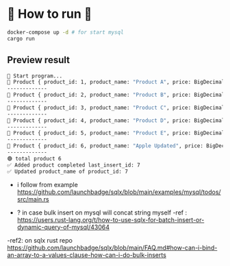 # 🦀 How to run 🦀 

```sh
docker-compose up -d # for start mysql
cargo run
```

## Preview result
```sh
🚀 Start program...
🦀 Product { product_id: 1, product_name: "Product A", price: BigDecimal(sign=Plus, scale=2, digits=[1999]), quantity: 100, created_at: 2024-08-03 14:15:03.0 +00:00:00, updated_at: 2024-08-03 14:15:03.0 +00:00:00 }
-------------
🦀 Product { product_id: 2, product_name: "Product B", price: BigDecimal(sign=Plus, scale=2, digits=[2999]), quantity: 200, created_at: 2024-08-03 14:15:03.0 +00:00:00, updated_at: 2024-08-03 14:15:03.0 +00:00:00 }
-------------
🦀 Product { product_id: 3, product_name: "Product C", price: BigDecimal(sign=Plus, scale=2, digits=[3999]), quantity: 150, created_at: 2024-08-03 14:15:03.0 +00:00:00, updated_at: 2024-08-03 14:15:03.0 +00:00:00 }
-------------
🦀 Product { product_id: 4, product_name: "Product D", price: BigDecimal(sign=Plus, scale=2, digits=[4999]), quantity: 50, created_at: 2024-08-03 14:15:03.0 +00:00:00, updated_at: 2024-08-03 14:15:03.0 +00:00:00 }
-------------
🦀 Product { product_id: 5, product_name: "Product E", price: BigDecimal(sign=Plus, scale=2, digits=[5999]), quantity: 75, created_at: 2024-08-03 14:15:03.0 +00:00:00, updated_at: 2024-08-03 14:15:03.0 +00:00:00 }
-------------
🦀 Product { product_id: 6, product_name: "Apple Updated", price: BigDecimal(sign=Plus, scale=2, digits=[1212]), quantity: 10, created_at: 2024-08-03 14:15:11.0 +00:00:00, updated_at: 2024-08-03 14:15:11.0 +00:00:00 }
-------------
🟢 total product 6
✅ Added product completed last_insert_id: 7
✅ Updated product_name of product_id: 7
```

- i follow from example 
https://github.com/launchbadge/sqlx/blob/main/examples/mysql/todos/src/main.rs

- ? in case bulk insert on mysql will concat string myself
-ref : https://users.rust-lang.org/t/how-to-use-sqlx-for-batch-insert-or-dynamic-query-of-mysql/43064

-ref2: on sqlx rust repo
https://github.com/launchbadge/sqlx/blob/main/FAQ.md#how-can-i-bind-an-array-to-a-values-clause-how-can-i-do-bulk-inserts